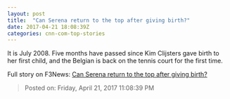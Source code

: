 ```yaml
---
layout: post
title:  "Can Serena return to the top after giving birth?"
date: 2017-04-21 18:08:39Z
categories: cnn-com-top-stories
---
```


It is July 2008. Five months have passed since Kim Clijsters gave birth to her first child, and the Belgian is back on the tennis court for the first time.


Full story on F3News: [Can Serena return to the top after giving birth?](http://www.f3nws.com/n/h2zCFD)

> Posted on: Friday, April 21, 2017 11:08:39 PM
